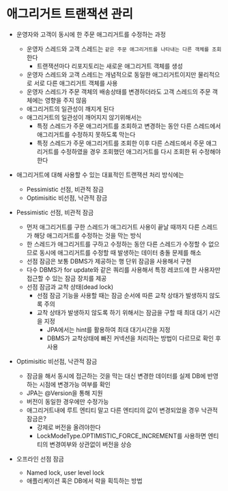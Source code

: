 # 애그리거트 트랜잭션 관리
- 운영자와 고객이 동시에 한 주문 애그리거트를 수정하는 과정
    - 운영자 스레드와 고객 스레드는 `같은 주문 애그리거트를 나타내는 다른 객체를 조회`한다
        - 트랜잭션마다 리포지토리는 새로운 애그리거트 객체를 생성
    - 운영자 스레드와 고객 스레드는 개념적으로 동일한 애그리거트이지만 물리적으로 서로 다른 애그리거트 객체를 사용
    - 운영자 스레드가 주문 객체의 배송상태를 변경하더라도 고객 스레드의 주문 객체에는 영향을 주지 않음
    - 애그리거트의 일관성이 깨지게 된다
    - 애그리거트의 일관성이 깨어지지 않기위해서는
        - 특정 스레드가 주문 애그리거트를 조회하고 변경하는 동안 다른 스레드에서 애그리거트를 수정하지 못하도록 막는다
        - 특정 스레드가 주문 애그리거트를 조회한 이후 다른 스레드에서 주문 애그리거트를 수정하였을 경우 조회했던 애그리거트를 다시 조회한 뒤 수정해야 한다

- 애그리거트에 대해 사용할 수 있는 대표적인 트랜잭션 처리 방식에는
    - Pessimistic 선점, 비관적 잠금
    - Optimisitic 비선점, 낙관적 잠금

- Pessimistic 선점, 비관적 잠금
    - 먼저 애그리거트를 구한 스레드가 애그리거트 사용이 끝날 때까지 다른 스레드가 해당 애그리거트를 수정하는 것을 막는 방식
    - 한 스레드가 애그리거트를 구하고 수정하는 동안 다른 스레드가 수정할 수 없으므로 동시에 애그리거트를 수정할 때 발생하는 데이터 충돌 문제를 해소
    - 선점 잠금은 보통 DBMS가 제공하는 행 단위 잠금을 사용해서 구현
    - 다수 DBMS가 for update와 같은 쿼리를 사용해서 특정 레코드에 한 사용자만 접근할 수 있는 잠금 장치를 제공
    - 선점 잠금과 교착 상태(dead lock)
        - 선점 잠금 기능을 사용할 때는 잠금 순서에 따른 교착 상태가 발생하지 않도록 주의
        - 교착 상태가 발생하지 않도록 하기 위해서는 잠금을 구할 때 최대 대기 시간을 지정
            - JPA에서는 hint를 활용하여 최대 대기시간을 지정
            - DBMS가 교착상태에 빠진 커넥션을 처리하는 방법이 다르므로 확인 후 사용
- Optimisitic 비선점, 낙관적 잠금
    - 잠금을 해서 동시에 접근하는 것을 막는 대신 변경한 데이터를 실제 DB에 반영하는 시점에 변경가능 여부를 확인
    - JPA는 @Version을 통해 지원
    - 버전이 동일한 경우에만 수정가능
    - 애그리거트내에 루트 엔티티 말고 다른 엔티티의 값이 변경되었을 경우 낙관적 잠금은?
        - 강제로 버전을 올려야한다
        - LockModeType.OPTIMISTIC_FORCE_INCREMENT를 사용하면 엔티티의 변경여부와 상관없이 버전을 상승

- 오프라인 선점 잠금
    - Named lock, user level lock
    - 애플리케이션 혹은 DB에서 락을 획득하는 방법